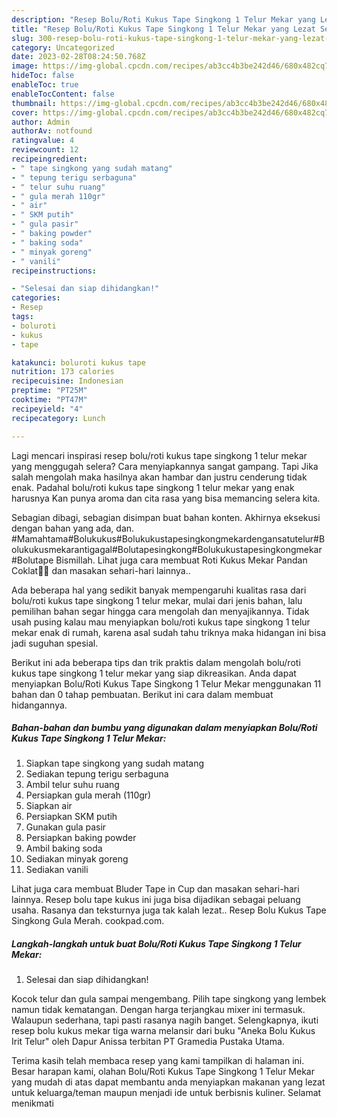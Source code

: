 ```yaml
---
description: "Resep Bolu/Roti Kukus Tape Singkong 1 Telur Mekar yang Lezat Sekali , Lezat"
title: "Resep Bolu/Roti Kukus Tape Singkong 1 Telur Mekar yang Lezat Sekali , Lezat"
slug: 300-resep-bolu-roti-kukus-tape-singkong-1-telur-mekar-yang-lezat-sekali-lezat
category: Uncategorized
date: 2023-02-28T08:24:50.768Z
image: https://img-global.cpcdn.com/recipes/ab3cc4b3be242d46/680x482cq70/boluroti-kukus-tape-singkong-1-telur-mekar-foto-resep-utama.jpg
hideToc: false
enableToc: true
enableTocContent: false
thumbnail: https://img-global.cpcdn.com/recipes/ab3cc4b3be242d46/680x482cq70/boluroti-kukus-tape-singkong-1-telur-mekar-foto-resep-utama.jpg
cover: https://img-global.cpcdn.com/recipes/ab3cc4b3be242d46/680x482cq70/boluroti-kukus-tape-singkong-1-telur-mekar-foto-resep-utama.jpg
author: Admin
authorAv: notfound
ratingvalue: 4
reviewcount: 12
recipeingredient:
- " tape singkong yang sudah matang"
- " tepung terigu serbaguna"
- " telur suhu ruang"
- " gula merah 110gr"
- " air"
- " SKM putih"
- " gula pasir"
- " baking powder"
- " baking soda"
- " minyak goreng"
- " vanili"
recipeinstructions:

- "Selesai dan siap dihidangkan!"
categories:
- Resep
tags:
- boluroti
- kukus
- tape

katakunci: boluroti kukus tape 
nutrition: 173 calories
recipecuisine: Indonesian
preptime: "PT25M"
cooktime: "PT47M"
recipeyield: "4"
recipecategory: Lunch

---
```



Lagi mencari inspirasi resep bolu/roti kukus tape singkong 1 telur mekar yang menggugah selera? Cara menyiapkannya sangat gampang. Tapi Jika salah mengolah maka hasilnya akan hambar dan justru cenderung tidak enak. Padahal bolu/roti kukus tape singkong 1 telur mekar yang enak harusnya Kan punya aroma dan cita rasa yang bisa memancing selera kita.


Sebagian dibagi, sebagian disimpan buat bahan konten. Akhirnya eksekusi dengan bahan yang ada, dan. #Mamahtama#Bolukukus#Bolukukustapesingkongmekardengansatutelur#Bolukukusmekarantigagal#Bolutapesingkong#Bolukukustapesingkongmekar#Bolutape Bismillah. Lihat juga cara membuat Roti Kukus Mekar Pandan Coklat🧁🧁 dan masakan sehari-hari lainnya..

Ada beberapa hal yang sedikit banyak mempengaruhi kualitas rasa dari bolu/roti kukus tape singkong 1 telur mekar, mulai dari jenis bahan, lalu pemilihan bahan segar hingga cara mengolah dan menyajikannya. Tidak usah pusing kalau mau menyiapkan bolu/roti kukus tape singkong 1 telur mekar enak di rumah, karena asal sudah tahu triknya maka hidangan ini bisa jadi suguhan spesial.


Berikut ini ada beberapa tips dan trik praktis dalam mengolah bolu/roti kukus tape singkong 1 telur mekar yang siap dikreasikan. Anda dapat menyiapkan Bolu/Roti Kukus Tape Singkong 1 Telur Mekar menggunakan 11 bahan dan 0 tahap pembuatan. Berikut ini cara dalam membuat hidangannya.

<!--inarticleads1-->

##### Bahan-bahan dan bumbu yang digunakan dalam menyiapkan Bolu/Roti Kukus Tape Singkong 1 Telur Mekar:

1. Siapkan  tape singkong yang sudah matang
1. Sediakan  tepung terigu serbaguna
1. Ambil  telur suhu ruang
1. Persiapkan  gula merah (110gr)
1. Siapkan  air
1. Persiapkan  SKM putih
1. Gunakan  gula pasir
1. Persiapkan  baking powder
1. Ambil  baking soda
1. Sediakan  minyak goreng
1. Sediakan  vanili


Lihat juga cara membuat Bluder Tape in Cup dan masakan sehari-hari lainnya. Resep bolu tape kukus ini juga bisa dijadikan sebagai peluang usaha. Rasanya dan teksturnya juga tak kalah lezat.. Resep Bolu Kukus Tape Singkong Gula Merah. cookpad.com. 

<!--inarticleads2-->

##### Langkah-langkah untuk buat Bolu/Roti Kukus Tape Singkong 1 Telur Mekar:


1. Selesai dan siap dihidangkan!

Kocok telur dan gula sampai mengembang. Pilih tape singkong yang lembek namun tidak kematangan. Dengan harga terjangkau mixer ini termasuk. Walaupun sederhana, tapi pasti rasanya nagih banget. Selengkapnya, ikuti resep bolu kukus mekar tiga warna melansir dari buku &#34;Aneka Bolu Kukus Irit Telur&#34; oleh Dapur Anissa terbitan PT Gramedia Pustaka Utama. 

Terima kasih telah membaca resep yang kami tampilkan di halaman ini. Besar harapan kami, olahan Bolu/Roti Kukus Tape Singkong 1 Telur Mekar yang mudah di atas dapat membantu anda menyiapkan makanan yang lezat untuk keluarga/teman maupun menjadi ide untuk berbisnis kuliner. Selamat menikmati
